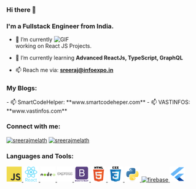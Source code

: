 ### Hi there 👋


<h3>I'm a Fullstack Engineer from India.</h3> <img align="right" alt="GIF" src="https://cdn.dribbble.com/users/1059583/screenshots/4171367/coding-freak.gif" width="380px" />


- 🔭 I’m currently working on React JS Projects.
- 🌱 I’m currently learning **Advanced ReactJs, TypeScript, GraphQL**

- 📫 Reach me via: **sreeraj@infoexpo.in**

<h3 align="left">My Blogs:</h3>
- 📫 SmartCodeHelper: **www.smartcodeheper.com**
- 📫 VASTINFOS: **www.vastinfos.com**

<h3 align="left">Connect with me:</h3>
<p align="left">

<a href="https://linkedin.com/in/sreerajmelath" target="blank"><img align="center" src="https://cdn.jsdelivr.net/npm/simple-icons@3.0.1/icons/linkedin.svg" alt="sreerajmelath" height="30" width="40" /></a>
<a href="https://fb.com/djsreeraj" target="blank"><img align="center" src="https://cdn.jsdelivr.net/npm/simple-icons@3.0.1/icons/facebook.svg" alt="sreerajmelath" height="30" width="40" /></a>
</p>

<h3 align="left">Languages and Tools:</h3>
<p align="left">
    <a href="https://developer.mozilla.org/en-US/docs/Web/JavaScript" target="_blank"> <img src="https://raw.githubusercontent.com/devicons/devicon/master/icons/javascript/javascript-original.svg" alt="javascript" width="40" height="40"/> </a> 
    <a href="https://reactjs.org/" target="_blank"> <img src="https://raw.githubusercontent.com/devicons/devicon/master/icons/react/react-original-wordmark.svg" alt="react" width="40" height="40"/> </a>   
      <a href="https://nodejs.org" target="_blank"> <img src="https://raw.githubusercontent.com/devicons/devicon/master/icons/nodejs/nodejs-original-wordmark.svg" alt="nodejs" width="40" height="40"/> </a>   
    <a href="https://expressjs.com" target="_blank"> <img src="https://raw.githubusercontent.com/devicons/devicon/master/icons/express/express-original-wordmark.svg" alt="express" width="40" height="40"/> </a>  
  <a href="https://getbootstrap.com" target="_blank"> <img src="https://raw.githubusercontent.com/devicons/devicon/master/icons/bootstrap/bootstrap-plain-wordmark.svg" alt="bootstrap" width="40" height="40"/> </a>
    <a href="https://www.w3.org/html/" target="_blank"> <img src="https://raw.githubusercontent.com/devicons/devicon/master/icons/html5/html5-original-wordmark.svg" alt="html5" width="40" height="40"/> </a>  
  <a href="https://www.w3schools.com/css/" target="_blank"> <img src="https://raw.githubusercontent.com/devicons/devicon/master/icons/css3/css3-original-wordmark.svg" alt="css3" width="40" height="40"/> </a> 
<a href="https://www.python.org" target="_blank"> <img src="https://raw.githubusercontent.com/devicons/devicon/master/icons/python/python-original.svg" alt="python" width="40" height="40"/> </a>
  <a href="https://firebase.google.com/" target="_blank"> <img src="https://www.vectorlogo.zone/logos/firebase/firebase-icon.svg" alt="firebase" width="40" height="40"/> </a> 
    <a href="https://flutter.dev" target="_blank"> <img src="https://raw.githubusercontent.com/dnfield/flutter_svg/7d374d7107561cbd906d7c0ca26fef02cc01e7c8/example/assets/flutter_logo.svg" alt="firebase" width="40" height="40"/> </a> 
  




<!--
**djsreeraj/djsreeraj** is a ✨ _special_ ✨ repository because its `README.md` (this file) appears on your GitHub profile.

Here are some ideas to get you started:

- 🔭 I’m currently working on ...
- 🌱 I’m currently learning ...
- 👯 I’m looking to collaborate on ...
- 🤔 I’m looking for help with ...
- 💬 Ask me about ...
- 📫 How to reach me: ...
- 😄 Pronouns: ...
- ⚡ Fun fact: ...
-->
